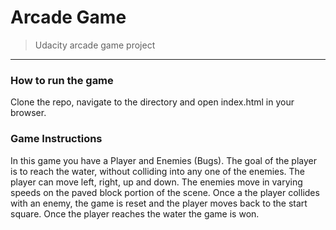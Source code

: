 # Arcade Game

> Udacity arcade game project
<hr>

### How to run the game

Clone the repo, navigate to the directory and open index.html in your browser.

### Game Instructions

In this game you have a Player and Enemies (Bugs). The goal of the player is to reach the water, without colliding into any one of the enemies. The player can move left, right, up and down. The enemies move in varying speeds on the paved block portion of the scene. Once a the player collides with an enemy, the game is reset and the player moves back to the start square. Once the player reaches the water the game is won.
